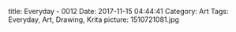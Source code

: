 title: Everyday - 0012
Date: 2017-11-15 04:44:41
Category: Art
Tags: Everyday, Art, Drawing, Krita
picture: 1510721081.jpg
